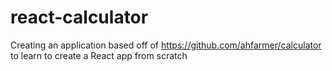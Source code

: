 # react-calculator
Creating an application based off of https://github.com/ahfarmer/calculator to learn to create a React app from scratch
